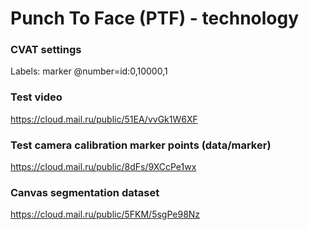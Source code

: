 # Punch To Face (PTF) - technology

### CVAT settings
Labels: marker @number=id:0,10000,1

### Test video
https://cloud.mail.ru/public/51EA/vvGk1W6XF

### Test camera calibration marker points (data/marker)
https://cloud.mail.ru/public/8dFs/9XCcPe1wx

### Canvas segmentation dataset
https://cloud.mail.ru/public/5FKM/5sgPe98Nz

